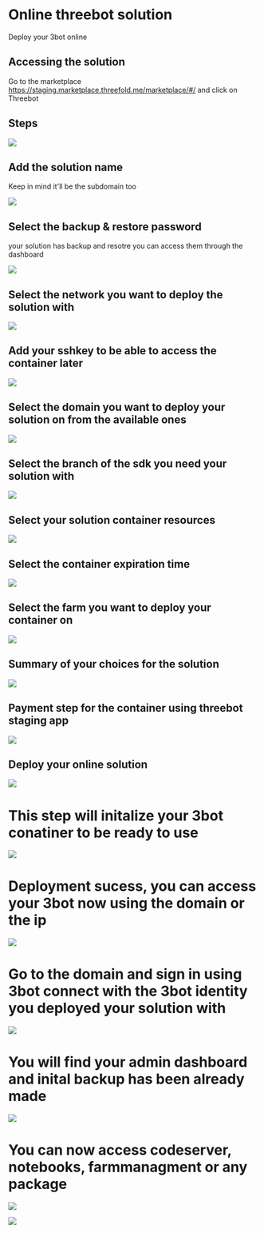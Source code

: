 # Online threebot solution

Deploy your 3bot online

## Accessing the solution

Go to the marketplace https://staging.marketplace.threefold.me/marketplace/#/ and click on Threebot

## Steps

![](./img/threebot_1.png)

## Add the solution name

Keep in mind it'll be the subdomain too

![](./img/threebot_2.png)

## Select the backup & restore password

your solution has backup and resotre you can access them through the dashboard

![](./img/threebot_3.png)

## Select the network you want to deploy the solution with

![](./img/threebot_4.png)

## Add your sshkey to be able to access the container later

![](./img/threebot_5.png)

## Select the domain you want to deploy your solution on from the available ones

![](./img/threebot_6.png)

## Select the branch of the sdk you need your solution with

![](./img/threebot_7.png)

## Select your solution container resources

![](./img/threebot_8.png)

## Select the container expiration time

![](./img/threebot_9.png)

## Select the farm you want to deploy your container on

![](./img/threebot_10.png)

## Summary of your choices for the solution

![](./img/threebot_11.png)

## Payment step for the container using threebot staging app

![](./img/threebot_12.png)

## Deploy your online solution

![](./img/threebot_13.png)

# This step will initalize your 3bot conatiner to be ready to use

![](./img/threebot_14.png)

# Deployment sucess, you can access your 3bot now using the domain or the ip

![](./img/threebot_15.png)

# Go to the domain and sign in using 3bot connect with the 3bot identity you deployed your solution with

![](./img/threebot_16.png)

# You will find your admin dashboard and inital backup has been already made

![](./img/threebot_17.png)

# You can now access codeserver, notebooks, farmmanagment or any package

![](./img/threebot_18.png)

![](./img/threebot_19.png)
